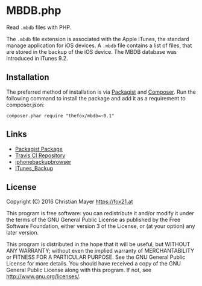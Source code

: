 # MBDB.php

Read `.mbdb` files with PHP.

The `.mbdb` file extension is associated with the Apple iTunes, the standard manage application for iOS devices. A `.mbdb` file contains a list of files, that are stored in the backup of the iOS device. The MBDB database was introduced in iTunes 9.2.

## Installation

The preferred method of installation is via [Packagist](https://packagist.org/packages/thefox/mbdb) and [Composer](https://getcomposer.org/). Run the following command to install the package and add it as a requirement to composer.json:

	composer.phar require "thefox/mbdb=~0.1"

## Links

- [Packagist Package](https://packagist.org/packages/thefox/mbdb)
- [Travis CI Repository](https://travis-ci.org/TheFox/mbdb.php)
- [iphonebackupbrowser](https://code.google.com/p/iphonebackupbrowser/wiki/MbdbMbdxFormat)
- [ITunes_Backup](http://theiphonewiki.com/wiki/ITunes_Backup)

## License

Copyright (C) 2016 Christian Mayer <https://fox21.at>

This program is free software: you can redistribute it and/or modify it under the terms of the GNU General Public License as published by the Free Software Foundation, either version 3 of the License, or (at your option) any later version.

This program is distributed in the hope that it will be useful, but WITHOUT ANY WARRANTY; without even the implied warranty of MERCHANTABILITY or FITNESS FOR A PARTICULAR PURPOSE. See the GNU General Public License for more details. You should have received a copy of the GNU General Public License along with this program. If not, see <http://www.gnu.org/licenses/>.
